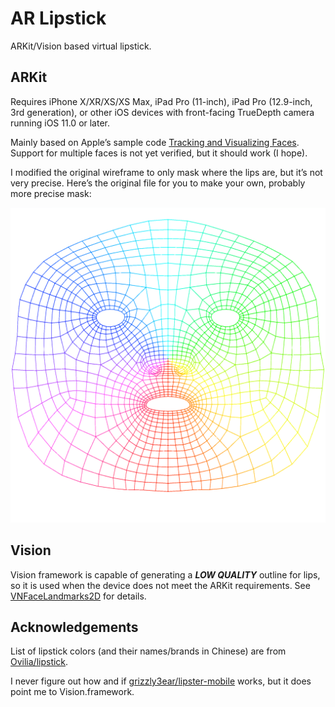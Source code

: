 # AR Lipstick

ARKit/Vision based virtual lipstick.

## ARKit

Requires iPhone X/XR/XS/XS Max, iPad Pro (11-inch), iPad Pro (12.9-inch, 3rd generation), or other iOS devices with front-facing TrueDepth camera running iOS 11.0 or later.

Mainly based on Apple’s sample code [Tracking and Visualizing Faces](https://developer.apple.com/documentation/arkit/tracking_and_visualizing_faces).
Support for multiple faces is not yet verified, but it should work (I hope).

I modified the original wireframe to only mask where the lips are, but it’s not very precise.
Here’s the original file for you to make your own, probably more precise mask:

![Face Wireframe](.github/wireframeTexture.png)

## Vision

Vision framework is capable of generating 
a ***LOW QUALITY*** outline for lips,
so it is used when the device 
does not meet the ARKit requirements.
See [VNFaceLandmarks2D](https://developer.apple.com/documentation/vision/vnfacelandmarks2d) for details.

## Acknowledgements

List of lipstick colors (and their names/brands in Chinese) are from [Ovilia/lipstick](https://github.com/Ovilia/lipstick).

I never figure out how and if [grizzly3ear/lipster-mobile](https://github.com/grizzly3ear/lipster-mobile) works, but it does point me to Vision.framework.
